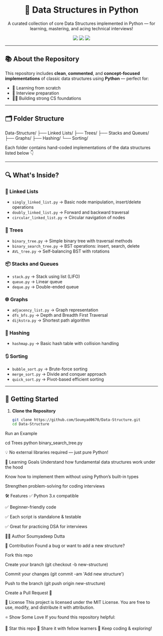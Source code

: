 <h1 align="center">🧠 Data Structures in Python</h1>
<p align="center">
  A curated collection of core Data Structures implemented in Python — for learning, mastering, and acing technical interviews!
</p>

<p align="center">
  <img src="https://img.shields.io/badge/Python-3.x-blue?logo=python">
  <img src="https://img.shields.io/github/stars/Soumyad0670/Data-Structure?style=social">
  <img src="https://img.shields.io/github/last-commit/Soumyad0670/Data-Structure">
</p>

---

## 📚 About the Repository

This repository includes **clean**, **commented**, and **concept-focused implementations** of classic data structures using **Python** — perfect for:

- 📘 Learning from scratch  
- 💼 Interview preparation  
- 👨‍💻 Building strong CS foundations  

---

## 🗂️ Folder Structure

Data-Structure/
├── Linked Lists/
├── Trees/
├── Stacks and Queues/
├── Graphs/
├── Hashing/
└── Sorting/


Each folder contains hand-coded implementations of the data structures listed below 👇

---

## 🔍 What's Inside?

### 🔗 Linked Lists
- `singly_linked_list.py` → Basic node manipulation, insert/delete operations
- `doubly_linked_list.py` → Forward and backward traversal
- `circular_linked_list.py` → Circular navigation of nodes

### 🌲 Trees
- `binary_tree.py` → Simple binary tree with traversal methods
- `binary_search_tree.py` → BST operations: insert, search, delete
- `AVL_tree.py` → Self-balancing BST with rotations

### 📦 Stacks and Queues
- `stack.py` → Stack using list (LIFO)
- `queue.py` → Linear queue
- `deque.py` → Double-ended queue

### 🌐 Graphs
- `adjacency_list.py` → Graph representation
- `dfs_bfs.py` → Depth and Breadth First Traversal
- `dijkstra.py` → Shortest path algorithm

### 🔐 Hashing
- `hashmap.py` → Basic hash table with collision handling

### 🔃 Sorting
- `bubble_sort.py` → Brute-force sorting
- `merge_sort.py` → Divide and conquer approach
- `quick_sort.py` → Pivot-based efficient sorting

---

## 🚀 Getting Started

1. **Clone the Repository**
   ```bash
   git clone https://github.com/Soumyad0670/Data-Structure.git
   cd Data-Structure

Run an Example

cd Trees
python binary_search_tree.py

💡 No external libraries required — just pure Python!

🧠 Learning Goals
Understand how fundamental data structures work under the hood

Know how to implement them without using Python’s built-in types

Strengthen problem-solving for coding interviews

🛠️ Features
✅ Python 3.x compatible

✅ Beginner-friendly code

✅ Each script is standalone & testable

✅ Great for practicing DSA for interviews

🧑‍💻 Author
Soumyadeep Dutta

🙌 Contribution
Found a bug or want to add a new structure?

Fork this repo

Create your branch (git checkout -b new-structure)

Commit your changes (git commit -am 'Add new structure')

Push to the branch (git push origin new-structure)

Create a Pull Request 🚀

📜 License
This project is licensed under the MIT License.
You are free to use, modify, and distribute it with attribution.

⭐ Show Some Love
If you found this repository helpful:

🌟 Star this repo
📢 Share it with fellow learners
🧠 Keep coding & exploring!
